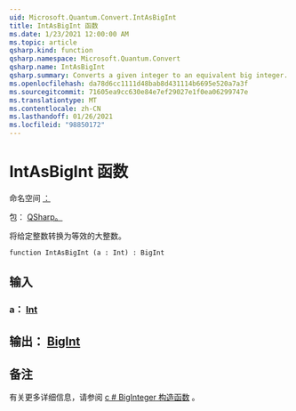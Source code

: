```yaml
---
uid: Microsoft.Quantum.Convert.IntAsBigInt
title: IntAsBigInt 函数
ms.date: 1/23/2021 12:00:00 AM
ms.topic: article
qsharp.kind: function
qsharp.namespace: Microsoft.Quantum.Convert
qsharp.name: IntAsBigInt
qsharp.summary: Converts a given integer to an equivalent big integer.
ms.openlocfilehash: da78d6cc1111d48bab8d431114b6695e520a7a3f
ms.sourcegitcommit: 71605ea9cc630e84e7ef29027e1f0ea06299747e
ms.translationtype: MT
ms.contentlocale: zh-CN
ms.lasthandoff: 01/26/2021
ms.locfileid: "98850172"
---
```

# <a name="intasbigint-function"></a>IntAsBigInt 函数

命名空间 [：](xref:Microsoft.Quantum.Convert)

包： [QSharp。](https://nuget.org/packages/Microsoft.Quantum.QSharp.Core)


将给定整数转换为等效的大整数。

```qsharp
function IntAsBigInt (a : Int) : BigInt
```


## <a name="input"></a>输入

### <a name="a--int"></a>a： [Int](xref:microsoft.quantum.lang-ref.int)





## <a name="output--bigint"></a>输出： [BigInt](xref:microsoft.quantum.lang-ref.bigint)



## <a name="remarks"></a>备注

有关更多详细信息，请参阅 [c # BigInteger 构造函数](https://docs.microsoft.com/dotnet/api/system.numerics.biginteger.-ctor?view=netframework-4.7.2#System_Numerics_BigInteger__ctor_System_Int64_) 。